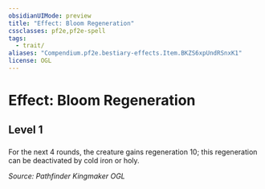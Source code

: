 ```yaml
---
obsidianUIMode: preview
title: "Effect: Bloom Regeneration"
cssclasses: pf2e,pf2e-spell
tags:
  - trait/
aliases: "Compendium.pf2e.bestiary-effects.Item.BKZS6xpUndRSnxK1"
license: OGL
---
```

# Effect: Bloom Regeneration
## Level 1
### 






For the next 4 rounds, the creature gains regeneration 10; this regeneration can be deactivated by cold iron or holy.

*Source: Pathfinder Kingmaker*
*OGL*